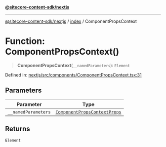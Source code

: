 [**@sitecore-content-sdk/nextjs**](../../README.md)

***

[@sitecore-content-sdk/nextjs](../../README.md) / [index](../README.md) / ComponentPropsContext

# Function: ComponentPropsContext()

> **ComponentPropsContext**(`__namedParameters`): `Element`

Defined in: [nextjs/src/components/ComponentPropsContext.tsx:31](https://github.com/Sitecore/xmc-jss-dev/blob/b61df9eebcfba1bdf753510a061ce22b4c35f004/packages/nextjs/src/components/ComponentPropsContext.tsx#L31)

## Parameters

| Parameter | Type |
| ------ | ------ |
| `__namedParameters` | [`ComponentPropsContextProps`](../type-aliases/ComponentPropsContextProps.md) |

## Returns

`Element`
